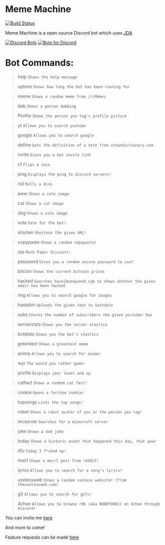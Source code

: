 # Meme Machine

[![Build Status](https://travis-ci.org/MemeMachineBot/MemeMachine.svg?branch=master)](https://travis-ci.org/MemeMachineBot/MemeMachine)

Meme Machine is a open source Discord bot which uses [JDA](https://github.com/DV8FromTheWorld/JDA)

[![Discord Bots](https://discordbots.org/api/widget/445800505315426315.svg)](https://discordbots.org/bot/445800505315426315)
[![Bots for Discord](https://botsfordiscord.com/api/bot/445800505315426315/widget)](https://botsfordiscord.com/bots/445800505315426315)

Bot Commands:
=============

>help `Shows the help message`

>uptime `Shows how long the bot has been running for`

>meme `Shows a random meme from /r/Memes`

>dab `Shows a person dabbing`

>Profile `Shows the person you tag's profile picture`

>yt `Allows you to search youtube`

>google `Allows you to search google`

>define `Gets the definition of a term from urbandictionary.com`

>invite `Gives you a bot invite link`

>cf `Flips a coin`

>ping `Displays the ping to discord servers!`

>roll `Rolls a dice`

>aww `Shows a cute image`

>cat `Shows a cat image`

>dog `Shows a cute image`

>vote `Vote for the bot!`

>shorten `Shortens the given URL!`

>copypasta `Shows a random copypasta!`

>rps `Rock Paper Scissors!`

>password `Gives you a random secure password to use!`

>bitcoin `Shows the current bitcoin prices`

>hacked `Searches haveibeenpwned.com to shows whether the given email has been hacked`

>img `Allows you to search google for images`

>hastebin `Uploads the given text to hastebin`

>subs `Checks the number of subscribers the given youtuber has`

>serverstats `Shows you the server stastics`

>botstats `Shows you the bot's stastics`

>greentext `Shows a greentext meme`

>anime `Allows you to search for anime!`

>wyr `The would you rather game!`

>profile `Displays your level and xp`

>catfact `Shows a random cat fact!`

>cookie `Opens a fortune cookie!`

>topsongs `Lists the top songs!`

>robot `Shows a robot avatar of you or the person you tag!`

>mcserver `Searches for a minecraft server`

>joke `Shows a dad joke`

>today `Shows a historic event that happened this day, that year`

>tifu `Today I f*cked up!`

>meirl `Shows a meirl post from reddit!`

>lyrics `Allows you to search for a song's lyrics!`

>uselessweb `Shows a random useless website! (from theuselessweb.com)`

>gif `Allows you to search for gifs!`

>4chan `Allows you to browse r9k (aka ROBOT9001) on 4chan through discord!`

You can invite me [here](https://discordapp.com/oauth2/authorize?client_id=445800505315426315&permissions=8&scope=bot)

And more to come!

Feature requests can be made [here](https://github.com/MemeMachineBot/MemeMachine/issues)
